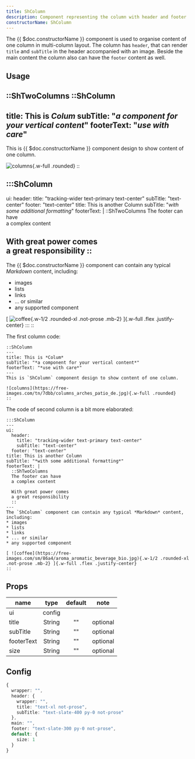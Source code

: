 ```yaml
---
title: ShColumn
description: Component representing the column with header and footer
constructorName: ShColumn
---
```


The {{ $doc.constructorName }} component is used to organise content of one column in
multi-column layout. The column has `header`, that can render `title` and
`subTitle` in the header accompanied with an image.
Beside the main content the column also can have the `footer` content as well.

## Usage

::ShTwoColumns
::ShColumn
---
title: This is *Colum*
subTitle: "*a component for your vertical content*"
footerText: "*use with care*"
---
This is {{ $doc.constructorName }} component design to show content of one column.

![columns](https://free-images.com/tn/7dbb/columns_arches_patio_de.jpg){.w-full .rounded}
::

:::ShColumn
---
ui:
  header:
    title: "tracking-wider text-primary text-center"
    subTitle: "text-center"
  footer: "text-center"
title: This is another Column
subTitle: "*with some additional formatting*"
footerText: |
  ::ShTwoColumns
  The footer can have  
  a complex content

  With great power comes  
  a great responsibility
  ::
---
The {{ $doc.constructorName }} component can contain any typical *Markdown* content, including:
* images 
* lists
* links
* ... or similar
* any supported component

[ ![coffee](https://free-images.com/sm/86a4/aroma_aromatic_beverage_bio.jpg){.w-1/2 .rounded-xl .not-prose .mb-2} ]{.w-full .flex .justify-center}
:::
::

The first column code:
```mdc 
::ShColumn
---
title: This is *Colum*
subTitle: "*a component for your vertical content*"
footerText: "*use with care*"
---
This is `ShColumn` component design to show content of one column.

![columns](https://free-images.com/tn/7dbb/columns_arches_patio_de.jpg){.w-full .rounded}
::
```
The code of second column is a bit more elaborated:
```mdc
:::ShColumn
---
ui:
  header:
    title: "tracking-wider text-primary text-center"
    subTitle: "text-center"
  footer: "text-center"
title: This is another Column
subTitle: "*with some additional formatting*"
footerText: |
  ::ShTwoColumns
  The footer can have  
  a complex content

  With great power comes  
  a great responsibility
  ::
---
The `ShColumn` component can contain any typical *Markdown* content, including:
* images 
* lists
* links
* ... or similar
* any supported component

[ ![coffee](https://free-images.com/sm/86a4/aroma_aromatic_beverage_bio.jpg){.w-1/2 .rounded-xl .not-prose .mb-2} ]{.w-full .flex .justify-center}
::
```

## Props

| name | type | default | note |
| --- | :---: | :---: | --- |
| ui  | config |      |     |
| title | String | "" | optional |
| subTitle | String | "" | optional |
| footerText | String | "" | optional |
| size | String | "" | optional |

## Config

```ts
{
  wrapper: "",
  header: {
    wrapper: "",
    title: "text-xl not-prose",
    subTitle: "text-slate-400 py-0 not-prose"
  },
  main: "",
  footer: "text-slate-300 py-0 not-prose",
  default: {
    size: 1
  }
}
```
